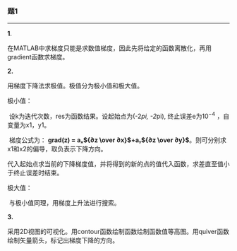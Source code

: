 ### 题1

------

**1**.

  在MATLAB中求梯度只能是求数值梯度，因此先将给定的函数离散化，再用gradient函数求梯度。



**2.**

  用梯度下降法求极值。极值分为极小值和极大值。

  极小值：

​        设k为迭代次数，res为函数结果。设起始点为(-2*pi, -2*pi), 终止误差e为10$^-$$^4$ ，自变量为x1，y1。

​        梯度公式为： **grad(z) = aₓ${∂z \over ∂x}$+aᵧ${∂z \over ∂y}$**。则可分别求x1和x2的偏导，取负表示下降方向。

​        代入起始点求当前的下降梯度值，并将得到的新的点的值代入函数，求差直至值小于终止误差时结束。

  极大值：

​         与极小值同理，用梯度上升法进行搜索。



**3.**

​    采用2D视图的可视化。用contour函数绘制函数绘制函数值等高图。用quiver函数绘制矢量箭头，标记出梯度下降的方向。











